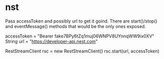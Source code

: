 # nst

Pass accessToken and possibly url to get it goind. There are start()/stop() and eventMessage() methods that would be the only ones exposed.

accessToken = "Bearer fake7BPy6tZq1muj06WNPV8UYnnqWW9ix0XV"
String url = "https://developer-api.nest.com"

RestStreamClient rsc = new RestStreamClient()
rsc.start(url, accessToken)
